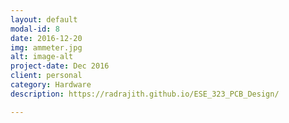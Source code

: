 ```yaml
---
layout: default
modal-id: 8
date: 2016-12-20
img: ammeter.jpg
alt: image-alt
project-date: Dec 2016
client: personal
category: Hardware
description: https://radrajith.github.io/ESE_323_PCB_Design/

---
```


